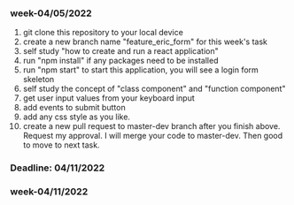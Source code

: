 ### week-04/05/2022
1. git clone this repository to your local device
2. create a new branch name "feature_eric_form" for this week's task
3. self study "how to create and run a react application"
4. run "npm install" if any packages need to be installed
5. run "npm start" to start this application, you will see a login form skeleton
6. self study the concept of "class component" and "function component"
7. get user input values from your keyboard input
8. add events to submit button
9. add any css style as you like.
10. create a new pull request to master-dev branch after you finish above. Request my approval. 
   I will merge your code to master-dev.
   Then good to move to next task. 
   ### Deadline: 04/11/2022


### week-04/11/2022

